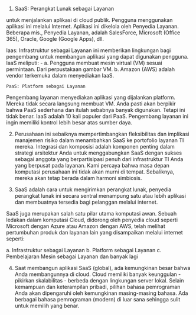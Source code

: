 1.	SaaS: Perangkat Lunak sebagai Layanan

untuk menjalankan aplikasi di cloud publik. Pengguna menggunakan aplikasi ini melalui Internet. Aplikasi ini dikelola oleh Penyedia Layanan. Beberapa mis., Penyedia Layanan, adalah SalesForce, Microsoft (Office 365), Oracle, Google (Google Apps), dll.

Iaas: Infrastruktur sebagai Layanan ini memberikan lingkungan bagi pengembang untuk membangun aplikasi yang dapat digunakan pengguna. IaaS meliputi: -
a.	Pengguna membuat mesin virtual (VM) sesuai permintaan.
	Dari perpustakaan gambar VM.
b.	Amazon (AWS) adalah vendor terkemuka dalam menyediakan IaaS.

	PaaS: Platform sebagai Layanan

Pengembang layanan menyediakan aplikasi yang dijalankan platform.
Mereka tidak secara langsung membuat VM.
Anda pasti akan berpikir bahwa PaaS sederhana dan itulah sebabnya banyak digunakan. Tetapi ini tidak benar. IaaS adalah 10 kali populer dari PaaS. Pengembang layanan ini ingin memiliki kontrol lebih besar atas sumber daya.

2.	Perusahaan ini sebaiknya mempertimbangkan fleksibilitas dan implikasi manajemen risiko dalam menambahkan SaaS ke portofolio layanan TI mereka. Integrasi dan komposisi adalah komponen penting dalam strategi arsitektur Anda untuk menggabungkan SaaS dengan sukses sebagai anggota yang berpartisipasi penuh dari infrastruktur TI Anda yang berpusat pada layanan. Kami percaya bahwa masa depan komputasi perusahaan ini tidak akan murni di tempat. Sebaliknya, mereka akan tetap berada dalam harmoni simbiosis.

3.	SaaS adalah cara untuk mengirimkan perangkat lunak, penyedia perangkat lunak ini secara sentral menampung satu atau lebih aplikasi dan membuatnya tersedia bagi pelanggan melalui internet.

SaaS juga merupakan salah satu pilar utama komputasi awan. Sebuah ledakan dalam komputasi Cloud, didorong oleh penyedia cloud seperti Microsoft dengan Azure atau Amazon dengan AWS, telah melihat pertumbuhan produk dan layanan lain yang disampaikan melalui internet seperti:

a.	Infrastruktur sebagai Layanan
b.	Platform sebagai Layanan
c.	Pembelajaran Mesin sebagai Layanan dan banyak lagi

4.	Saat membangun aplikasi SaaS (global), ada kemungkinan besar bahwa Anda membangunnya di cloud. Cloud memiliki banyak keunggulan - pikirkan skalabilitas - berbeda dengan lingkungan server lokal. Selain kemampuan dan keterampilan pribadi, pilihan bahasa pemrograman Anda akan dipengaruhi oleh kemungkinan masing-masing bahasa. Ada berbagai bahasa pemrograman (modern) di luar sana sehingga sulit untuk memilih yang benar.